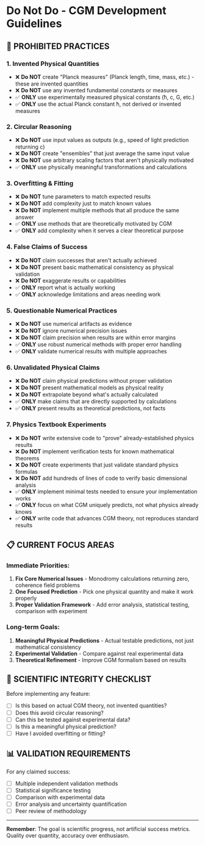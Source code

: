 # Do Not Do - CGM Development Guidelines

## 🚫 PROHIBITED PRACTICES

### 1. **Invented Physical Quantities**
- ❌ **Do NOT** create "Planck measures" (Planck length, time, mass, etc.) - these are invented quantities
- ❌ **Do NOT** use any invented fundamental constants or measures
- ✅ **ONLY** use experimentally measured physical constants (ħ, c, G, etc.)
- ✅ **ONLY** use the actual Planck constant ħ, not derived or invented measures

### 2. **Circular Reasoning**
- ❌ **Do NOT** use input values as outputs (e.g., speed of light prediction returning c)
- ❌ **Do NOT** create "ensembles" that just average the same input value
- ❌ **Do NOT** use arbitrary scaling factors that aren't physically motivated
- ✅ **ONLY** use physically meaningful transformations and calculations

### 3. **Overfitting & Fitting**
- ❌ **Do NOT** tune parameters to match expected results
- ❌ **Do NOT** add complexity just to match known values
- ❌ **Do NOT** implement multiple methods that all produce the same answer
- ✅ **ONLY** use methods that are theoretically motivated by CGM
- ✅ **ONLY** add complexity when it serves a clear theoretical purpose

### 4. **False Claims of Success**
- ❌ **Do NOT** claim successes that aren't actually achieved
- ❌ **Do NOT** present basic mathematical consistency as physical validation
- ❌ **Do NOT** exaggerate results or capabilities
- ✅ **ONLY** report what is actually working
- ✅ **ONLY** acknowledge limitations and areas needing work

### 5. **Questionable Numerical Practices**
- ❌ **Do NOT** use numerical artifacts as evidence
- ❌ **Do NOT** ignore numerical precision issues
- ❌ **Do NOT** claim precision when results are within error margins
- ✅ **ONLY** use robust numerical methods with proper error handling
- ✅ **ONLY** validate numerical results with multiple approaches

### 6. **Unvalidated Physical Claims**
- ❌ **Do NOT** claim physical predictions without proper validation
- ❌ **Do NOT** present mathematical models as physical reality
- ❌ **Do NOT** extrapolate beyond what's actually calculated
- ✅ **ONLY** make claims that are directly supported by calculations
- ✅ **ONLY** present results as theoretical predictions, not facts

### 7. **Physics Textbook Experiments**
- ❌ **Do NOT** write extensive code to "prove" already-established physics results
- ❌ **Do NOT** implement verification tests for known mathematical theorems
- ❌ **Do NOT** create experiments that just validate standard physics formulas
- ❌ **Do NOT** add hundreds of lines of code to verify basic dimensional analysis
- ✅ **ONLY** implement minimal tests needed to ensure your implementation works
- ✅ **ONLY** focus on what CGM uniquely predicts, not what physics already knows
- ✅ **ONLY** write code that advances CGM theory, not reproduces standard results

## 📋 CURRENT FOCUS AREAS

### Immediate Priorities:
1. **Fix Core Numerical Issues** - Monodromy calculations returning zero, coherence field problems
2. **One Focused Prediction** - Pick one physical quantity and make it work properly
3. **Proper Validation Framework** - Add error analysis, statistical testing, comparison with experiment

### Long-term Goals:
1. **Meaningful Physical Predictions** - Actual testable predictions, not just mathematical consistency
2. **Experimental Validation** - Compare against real experimental data
3. **Theoretical Refinement** - Improve CGM formalism based on results

## 🔬 SCIENTIFIC INTEGRITY CHECKLIST

Before implementing any feature:
- [ ] Is this based on actual CGM theory, not invented quantities?
- [ ] Does this avoid circular reasoning?
- [ ] Can this be tested against experimental data?
- [ ] Is this a meaningful physical prediction?
- [ ] Have I avoided overfitting or fitting?

## 📊 VALIDATION REQUIREMENTS

For any claimed success:
- [ ] Multiple independent validation methods
- [ ] Statistical significance testing
- [ ] Comparison with experimental data
- [ ] Error analysis and uncertainty quantification
- [ ] Peer review of methodology

---

**Remember**: The goal is scientific progress, not artificial success metrics. Quality over quantity, accuracy over enthusiasm.

